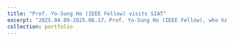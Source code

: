 ```yaml
---
title: "Prof. Yo-Sung Ho (IEEE Fellow) visits SIAT"
excerpt: "2025.04.09-2025.06.17，Prof. Yo-Sung Ho (IEEE Fellow), who has been granted the CAS PIFI,  visits SIAT for two months. <br/><img src='/images/yosungho2025.jpg'>"
collection: portfolio
---
```

